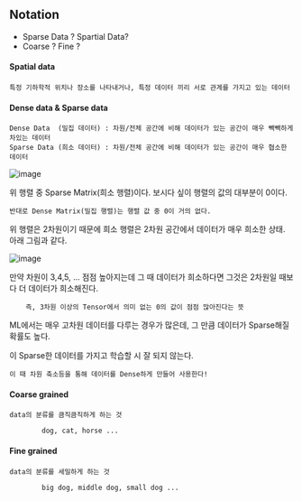 ## Notation

- Sparse Data ? Spartial Data?
- Coarse ? Fine ? 

#### Spatial data 

    특정 기하학적 위치나 장소를 나타내거나, 특정 데이터 끼리 서로 관계를 가지고 있는 데이터

#### Dense data & Sparse data 

    Dense Data  (밀집 데이터) : 차원/전체 공간에 비해 데이터가 있는 공간이 매우 빽빽하게 차있는 데이터 
    Sparse Data (희소 데이터) : 차원/전체 공간에 비해 데이터가 있는 공간이 매우 협소한 데이터


![image](https://user-images.githubusercontent.com/59076451/129004403-0fc6ca9b-d13f-4cfd-bcbb-01f42b888c24.png)

위 행렬 중 Sparse Matrix(희소 행렬)이다. 보시다 싶이 행렬의 값의 대부분이 0이다.
    
    반대로 Dense Matrix(밀집 행렬)는 행렬 값 중 0이 거의 없다.
   
위 행렬은 2차원이기 때문에 희소 행렬은 2차원 공간에서 데이터가 매우 희소한 상태. 아래 그림과 같다.
    
![image](https://user-images.githubusercontent.com/59076451/129004371-a8b85535-4931-44da-a969-d80f1cbfd42a.png)

만약 차원이 3,4,5, ... 점점 높아지는데 그 때 데이터가 희소하다면 그것은 2차원일 때보다 더 데이터가 희소해진다. 

        즉, 3차원 이상의 Tensor에서 의미 없는 0의 값이 점점 많아진다는 뜻

ML에서는 매우 고차원 데이터를 다루는 경우가 많은데, 그 만큼 데이터가 Sparse해질 확률도 높다.

이 Sparse한 데이터를 가지고 학습할 시 잘 되지 않는다.

    이 때 차원 축소등을 통해 데이터를 Dense하게 만들어 사용한다!

#### Coarse grained

    data의 분류를 큼직큼직하게 하는 것
    
            dog, cat, horse ...

#### Fine grained

    data의 분류를 세밀하게 하는 것

            big dog, middle dog, small dog ...
